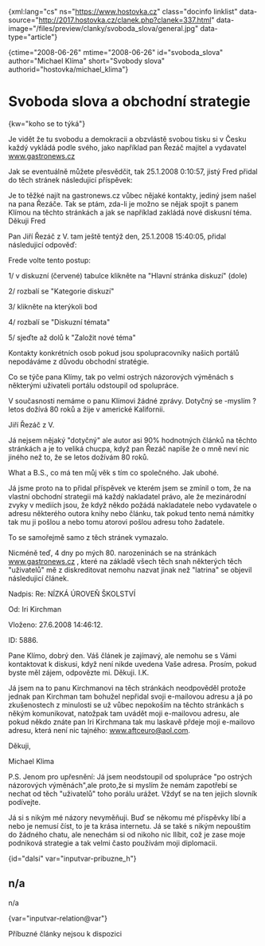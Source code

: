 
{xml:lang="cs" ns="https://www.hostovka.cz" class="docinfo linklist" data-source="http://2017.hostovka.cz/clanek.php?clanek=337.html" data-image="/files/preview/clanky/svoboda_slova/general.jpg" data-type="article"}

{ctime="2008-06-26" mtime="2008-06-26" id="svoboda\_slova" author="Michael Klíma" short="Svobody slova" authorid="hostovka/michael\_klima"}

# Svoboda slova a obchodní strategie

<!-- generated attribute kw by user_udpatekw.sh on 2020-05-12, do not edit -->

{kw="koho se to týká"}

Je vidět že tu svobodu a demokracii a obzvlástě svobou tisku si v Česku každý vykládá podle svého, jako například pan Řezáč majitel a vydavatel www.gastronews.cz

Jak se eventuálně můžete přesvědčit, tak 25.1.2008 0:10:57, jistý Fred přidal do těch stránek následujicí příspěvek:

Je to těžké najít na gastronews.cz vůbec nějaké kontakty, jediný jsem našel na pana Řezáče. Tak se ptám, zda-li je možno se nějak spojit s panem Klímou na těchto stránkách a jak se například zakládá nové diskusní téma. Děkuji Fred

Pan Jiří Řezáč z V. tam ještě tentýž den, 25.1.2008 15:40:05, přidal následujicí odpověď:

Frede volte tento postup:

1/ v diskuzní (červené) tabulce klikněte na "Hlavní stránka diskuzí" (dole)

2/ rozbalí se "Kategorie diskuzí"

3/ klikněte na kterýkoli bod

4/ rozbalí se "Diskuzní témata"

5/ sjeďte až dolů k "Založit nové téma"

Kontakty konkrétních osob pokud jsou spolupracovníky našich portálů nepodáváme z důvodu obchodní stratégie.

Co se týče pana Klímy, tak po velmi ostrých názorových výměnách s některými uživateli portálu odstoupil od spolupráce.

V současnosti nemáme o panu Klímovi žádné zprávy. Dotyčný se -myslím ? letos dožívá 80 roků a žije v americké Kalifornii.

Jiří Řezáč z V.

Já nejsem nějaký "dotyčný" ale autor asi 90% hodnotných článků na těchto stránkách a je to veliká chucpa, když pan Řezáč napíše že o mně neví nic jiného než to, že se letos dožívám 80 roků.

What a B.S., co má ten můj věk s tím co společného. Jak ubohé.

Já jsme proto na to přidal příspěvek ve kterém jsem se zmínil o tom, že na vlastní obchodní strategii má každý nakladatel právo, ale že mezinárodní zvyky v mediích jsou, že když někdo požádá nakladatele nebo vydavatele o adresu některého outora knihy nebo článku, tak pokud tento nemá námitky tak mu ji pošlou a nebo tomu atorovi pošlou adresu toho žadatele.

To se samořejmě samo z těch stránek vymazalo.

Nicméně teď, 4 dny po mých 80. narozeninách se na stránkách www.gastronews.cz , které na základě všech těch snah některých těch "uživatelů" mě z diskreditovat nemohu nazvat jinak než "latrina" se objevil následujicí článek.

Nadpis: Re: NÍZKÁ ÚROVEŇ ŠKOLSTVÍ

Od: Iri Kirchman

Vloženo: 27.6.2008 14:46:12.

ID: 5886.

Pane Klímo, dobrý den. Váš článek je zajímavý, ale nemohu se s Vámi kontaktovat k diskusi, když není nikde uvedena Vaše adresa. Prosím, pokud byste měl zájem, odpovězte mi. Děkuji. I.K.

Já jsem na to panu Kirchmanovi na těch stránkách neodpověděl protože jednak pan Kirchman tam bohužel nepřidal svoji e-mailovou adresu a já po zkušenostech z minulosti se už vůbec nepokoším na těchto stránkách s někým komunikovat, natožpak tam uvádět moji e-mailovou adresu, ale pokud někdo znáte pan Iri Kirchmana tak mu laskavě přdeje moji e-mailovo adresu, která není nic tajného: www.aftceuro@aol.com.

Děkuji,

Michael Klima

P.S. Jenom pro upřesnění: Já jsem neodstoupil od spolupráce "po ostrých názorových výměnách",ale proto,že si myslím že nemám zapotřebí se nechat od těch "uživatelů" toho porálu urážet. Vždyť se na ten jejich slovník podívejte.

Já si s nikým mé názory nevyměňuji. Buď se někomu mé příspěvky líbí a nebo je nemusí číst, to je ta krása internetu. Já se také s nikým nepouštím do žádného chatu, ale nenechám si od nikoho nic llíbit, což je zase moje podniková strategie a tak velmi často používám moji diplomacii.

{id="dalsi" var="inputvar-pribuzne_h"}

## n/a

n/a

{var="inputvar-relation@var"}

Příbuzné články nejsou k dispozici

